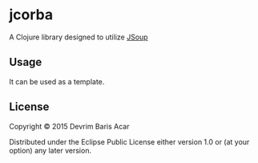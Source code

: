 # jcorba

A Clojure library designed to utilize [JSoup](http://www.jsoup.org) 

## Usage

It can be used as a template.

## License

Copyright © 2015 Devrim Baris Acar

Distributed under the Eclipse Public License either version 1.0 or (at
your option) any later version.
